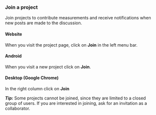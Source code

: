 ### Join a project
Join projects to contribute measurements and receive notifications when new posts are made to the discussion.

#### Website
When you visit the project page, click on **Join** in the left menu bar.

#### Android
When you visit a new project click on **Join**.

#### Desktop (Google Chrome)
In the right column click on **Join**

***Tip:*** Some projects cannot be joined, since they are limited to a closed group of users. If you are interested in joining, ask for an invitation as a collaborator.